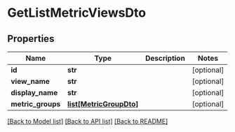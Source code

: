 # GetListMetricViewsDto

## Properties
Name | Type | Description | Notes
------------ | ------------- | ------------- | -------------
**id** | **str** |  | [optional] 
**view_name** | **str** |  | [optional] 
**display_name** | **str** |  | [optional] 
**metric_groups** | [**list[MetricGroupDto]**](MetricGroupDto.md) |  | [optional] 

[[Back to Model list]](../README.md#documentation-for-models) [[Back to API list]](../README.md#documentation-for-api-endpoints) [[Back to README]](../README.md)

